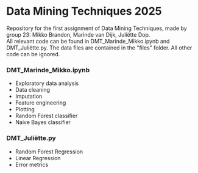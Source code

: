 # Data Mining Techniques 2025
Repository for the first assignment of Data Mining Techniques, made by group 23: Mikko Brandon, Marinde van Dijk, Juliëtte Dop.  
All relevant code can be found in DMT_Marinde_Mikko.ipynb and DMT_Juliëtte.py. The data files are contained in the "files" folder. All other code can be ignored.
### DMT_Marinde_Mikko.ipynb
- Exploratory data analysis
- Data cleaning
- Imputation
- Feature engineering
- Plotting
- Random Forest classifier
- Naive Bayes classifier
### DMT_Juliëtte.py
- Random Forest Regression
- Linear Regression
- Error metrics
